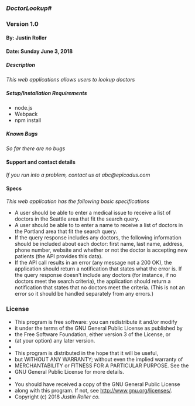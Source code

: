 ### _DoctorLookup#_
### Version 1.0
#### By: Justin Roller
#### Date: Sunday June 3, 2018


##### Description
_This web applications allows users to lookup doctors_

##### Setup/Installation Requirements
* node.js
* Webpack
* npm install

##### Known Bugs
_So far there are no bugs_

#### Support and contact details
_If you run into a problem, contact us at abc@epicodus.com_

#### Specs
_This web application has the following basic specifications_
  * A user should be able to enter a medical issue to receive a list of doctors in the Seattle area that fit the search query.
  * A user should be able to to enter a name to receive a list of doctors in the Portland area that fit the search query.
  * If the query response includes any doctors, the following information should be included about each doctor: first name, last name, address, phone number, website and whether or not the doctor is accepting new patients (the API provides this data).
  * If the API call results in an error (any message not a 200 OK), the application should return a notification that states what the error is.
If the query response doesn't include any doctors (for instance, if no doctors meet the search criteria), the application should return a notification that states that no doctors meet the criteria. (This is not an error so it should be handled separately from any errors.)
### License
* This program is free software: you can redistribute it and/or modify
* it under the terms of the GNU General Public License as published by
* the Free Software Foundation, either version 3 of the License, or
* (at your option) any later version.
*
* This program is distributed in the hope that it will be useful,
* but WITHOUT ANY WARRANTY; without even the implied warranty of
* MERCHANTABILITY or FITNESS FOR A PARTICULAR PURPOSE.  See the
* GNU General Public License for more details.
*
* You should have received a copy of the GNU General Public License
* along with this program.  If not, see <http://www.gnu.org/licenses/>.
* Copyright (c) 2018 _Justin Roller co._
####

